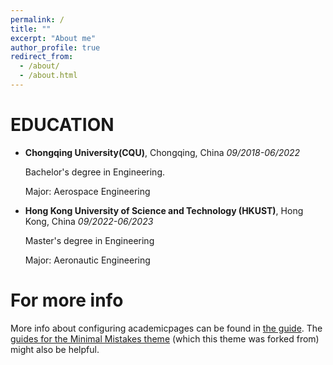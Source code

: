 ```yaml
---
permalink: /
title: ""
excerpt: "About me"
author_profile: true
redirect_from: 
  - /about/
  - /about.html
---
```

# EDUCATION

* **Chongqing University(CQU)**, Chongqing, China                                                                                        *09/2018-06/2022*

    Bachelor's degree in Engineering.

    Major: Aerospace Engineering

* **Hong Kong University of Science and Technology (HKUST)**, Hong Kong, China                                                                                        *09/2022-06/2023*

    Master's degree in Engineering

    Major: Aeronautic Engineering

# For more info

More info about configuring academicpages can be found in [the guide](https://academicpages.github.io/markdown/). The [guides for the Minimal Mistakes theme](https://mmistakes.github.io/minimal-mistakes/docs/configuration/) (which this theme was forked from) might also be helpful.
